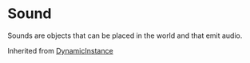 # Sound

Sounds are objects that can be placed in the world and that emit audio.

Inherited from [DynamicInstance](../DynamicInstance)
